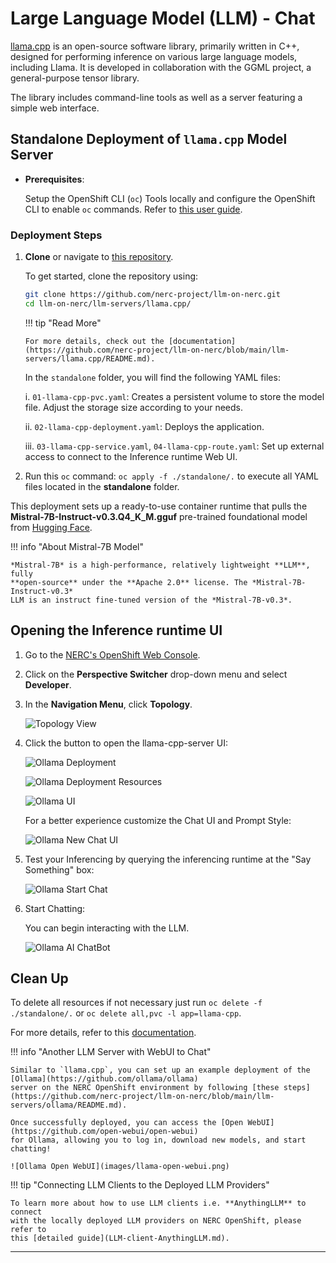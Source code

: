 # Large Language Model (LLM) - Chat

[llama.cpp](https://github.com/ggml-org/llama.cpp) is an open-source software
library, primarily written in C++, designed for performing inference on various
large language models, including Llama. It is developed in collaboration with
the GGML project, a general-purpose tensor library.

The library includes command-line tools as well as a server featuring a simple
web interface.

## Standalone Deployment of `llama.cpp` Model Server

-   **Prerequisites**:

    Setup the OpenShift CLI (`oc`) Tools locally and configure the OpenShift CLI
    to enable `oc` commands. Refer to [this user guide](../../openshift/logging-in/setup-the-openshift-cli.md).

### Deployment Steps

1.  **Clone** or navigate to [this repository](https://github.com/nerc-project/llm-on-nerc.git).

    To get started, clone the repository using:

    ```sh
    git clone https://github.com/nerc-project/llm-on-nerc.git
    cd llm-on-nerc/llm-servers/llama.cpp/
    ```

    !!! tip "Read More"

        For more details, check out the [documentation](https://github.com/nerc-project/llm-on-nerc/blob/main/llm-servers/llama.cpp/README.md).

    In the `standalone` folder, you will find the following YAML files:

    i. `01-llama-cpp-pvc.yaml`: Creates a persistent volume to store the model file.
    Adjust the storage size according to your needs.

    ii. `02-llama-cpp-deployment.yaml`: Deploys the application.

    iii. `03-llama-cpp-service.yaml`, `04-llama-cpp-route.yaml`: Set up external
    access to connect to the Inference runtime Web UI.

2. Run this `oc` command: `oc apply -f ./standalone/.` to execute all YAML files
located in the **standalone** folder.

This deployment sets up a ready-to-use container runtime that pulls the
**Mistral-7B-Instruct-v0.3.Q4_K_M.gguf** pre-trained foundational model from
[Hugging Face](https://huggingface.co/mistralai/Mistral-7B-Instruct-v0.3).

!!! info "About Mistral-7B Model"
    
    *Mistral-7B* is a high-performance, relatively lightweight **LLM**, fully
    **open-source** under the **Apache 2.0** license. The *Mistral-7B-Instruct-v0.3*
    LLM is an instruct fine-tuned version of the *Mistral-7B-v0.3*.

## Opening the Inference runtime UI

1. Go to the [NERC's OpenShift Web Console](https://console.apps.shift.nerc.mghpcc.org).

2. Click on the **Perspective Switcher** drop-down menu and select **Developer**.

3. In the **Navigation Menu**, click **Topology**.

    ![Topology View](images/topology-view.png)

4. Click the button to open the llama-cpp-server UI:

    ![Ollama Deployment](images/llama-deployment.png)

    ![Ollama Deployment Resources](images/ollama-deployment-resources.png)

    ![Ollama UI](images/ollam-ui.png)

    For a better experience customize the Chat UI and Prompt Style:

    ![Ollama New Chat UI](images/ollama-change-UI-promt-style.png)

5. Test your Inferencing by querying the inferencing runtime at the "Say Something" box:

    ![Ollama Start Chat](images/ollama-start-chat.png)

6. Start Chatting:

    You can begin interacting with the LLM.

    ![Ollama AI ChatBot](images/AI-ChatBot.png)

## Clean Up

To delete all resources if not necessary just run `oc delete -f ./standalone/.`
or `oc delete all,pvc -l app=llama-cpp`.

For more details, refer to this [documentation](https://github.com/nerc-project/llm-on-nerc/blob/main/llm-servers/llama.cpp/README.md).

!!! info "Another LLM Server with WebUI to Chat"

    Similar to `llama.cpp`, you can set up an example deployment of the [Ollama](https://github.com/ollama/ollama)
    server on the NERC OpenShift environment by following [these steps](https://github.com/nerc-project/llm-on-nerc/blob/main/llm-servers/ollama/README.md).

    Once successfully deployed, you can access the [Open WebUI](https://github.com/open-webui/open-webui)
    for Ollama, allowing you to log in, download new models, and start chatting!

    ![Ollama Open WebUI](images/llama-open-webui.png)


!!! tip "Connecting LLM Clients to the Deployed LLM Providers"

    To learn more about how to use LLM clients i.e. **AnythingLLM** to connect
    with the locally deployed LLM providers on NERC OpenShift, please refer to
    this [detailed guide](LLM-client-AnythingLLM.md).

---
